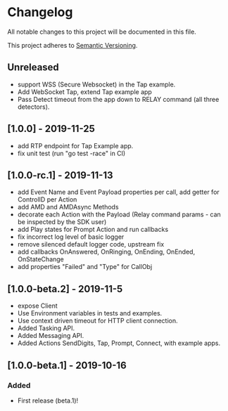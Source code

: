 # Changelog
All notable changes to this project will be documented in this file.

This project adheres to [Semantic Versioning](https://semver.org/spec/v2.0.0.html).

## Unreleased
 - support WSS (Secure Websocket) in the Tap example.
 - Add WebSocket Tap, extend Tap example app
 - Pass Detect timeout from the app down to RELAY command (all three detectors).

## [1.0.0] - 2019-11-25
- add RTP endpoint for Tap Example app. 
- fix unit test (run "go test -race" in CI)

## [1.0.0-rc.1] - 2019-11-13
- add Event Name and Event Payload properties per call, add getter for ControlID per Action
- add AMD and AMDAsync Methods
- decorate each Action with the Payload (Relay command params - can be inspected by the SDK user)
- add Play states for Prompt Action and run callbacks
- fix incorrect log level of basic logger
- remove silenced default logger code, upstream fix
- add callbacks OnAnswered, OnRinging, OnEnding, OnEnded, OnStateChange
- add properties "Failed" and "Type" for CallObj 

## [1.0.0-beta.2] - 2019-11-5
- expose Client 
- Use Environment variables in tests and examples.
- Use context driven timeout for HTTP client connection.
- Added Tasking API.
- Added Messaging API.
- Added Actions SendDigits, Tap, Prompt, Connect, with example apps.

## [1.0.0-beta.1] - 2019-10-16
### Added
- First release (beta.1)!

<!---
### Added
### Changed
### Removed
### Fixed
### Security
-->
